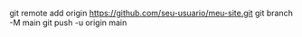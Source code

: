 git remote add origin https://github.com/seu-usuario/meu-site.git
git branch -M main
git push -u origin main
